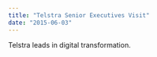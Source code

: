 ```yaml
---
title: "Telstra Senior Executives Visit"
date: "2015-06-03"
---
```

Telstra leads in digital transformation.